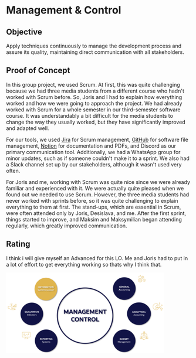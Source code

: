 # Management & Control

## Objective

Apply techniques continuously to manage the development process and assure its quality, maintaining direct communication with all stakeholders.

## Proof of Concept

In this group project, we used Scrum. At first, this was quite challenging because we had three media students from a different course who hadn't worked with Scrum before. So, Joris and I had to explain how everything worked and how we were going to approach the project. We had already worked with Scrum for a whole semester in our third-semester software course. It was understandably a bit difficult for the media students to change the way they usually worked, but they have significantly improved and adapted well.

For our tools, we used [Jira](https://io-dev.atlassian.net/jira/software/projects/IPSM4/boards/5) for Scrum management, [GitHub](https://github.com/StudioKrom-SmartMobile-2024/frontend) for software file management, [Notion](https://www.notion.so/Sprints-8742edc4e19c4cf58ed44dba1c23ccd0) for documentation and PDFs, and Discord as our primary communication tool. Additionally, we had a WhatsApp group for minor updates, such as if someone couldn't make it to a sprint. We also had a Slack channel set up by our stakeholders, although it wasn't used very often.

For Joris and me, working with Scrum was quite nice since we were already familiar and experienced with it. We were actually quite pleased when we found out we needed to use Scrum. However, the three media students had never worked with sprints before, so it was quite challenging to explain everything to them at first. The stand-ups, which are essential in Scrum, were often attended only by Joris, Desislava, and me. After the first sprint, things started to improve, and Maksim and Maksymilian began attending regularly, which greatly improved communication.

## Rating

I think i will give myself an Advanced for this LO. Me and Joris had to put in a lot of effort to get everything working so thats why I think that.

<img src="/documentation/img/MANAGEMENT-CONTROL.png" height="220"/>
